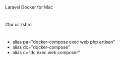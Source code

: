 Laravel Docker for Mac
#

#for ur zshrc
#
* alias pa="docker-compose exec web php artisan"
* alias dc="docker-compose"
* alias c="dc exec web composer"
